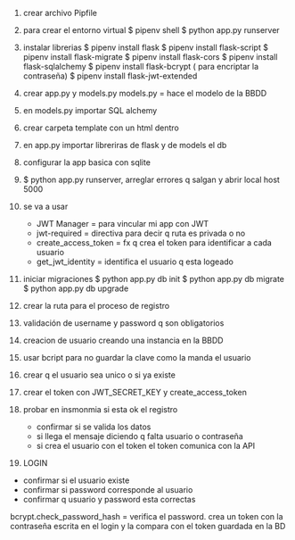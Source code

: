 1) crear archivo Pipfile

2) para crear el entorno virtual
    $ pipenv shell
    $ python app.py runserver

3) instalar librerias
    $ pipenv install flask
    $ pipenv install flask-script
    $ pipenv install flask-migrate
    $ pipenv install flask-cors
    $ pipenv install flask-sqlalchemy
    $ pipenv install flask-bcrypt ( para encriptar la contraseña)
    $ pipenv install flask-jwt-extended

4) crear app.py y models.py
    models.py = hace el modelo de la BBDD

5) en models.py importar SQL alchemy

6) crear carpeta template con un html dentro

7) en app.py importar libreriras de flask y de models el db

8) configurar la app basica con sqlite

9) $ python app.py runserver, arreglar errores q salgan y abrir local host 5000

10) se va a usar 
    - JWT Manager = para vincular mi app con JWT 
    - jwt-required = directiva para decir q ruta es privada o no
    - create_access_token = fx q crea el token para identificar a cada usuario
    - get_jwt_identity = identifica el usuario q esta logeado 

11) iniciar migraciones
    $ python app.py db init
    $ python app.py db migrate
    $ python app.py db upgrade

12) crear la ruta para el proceso de registro

13) validación de username y password q son obligatorios

14) creacion de usuario creando una instancia en la BBDD

15) usar bcript para no guardar la clave como la manda el usuario 

16) crear q el usuario sea unico o si ya existe

17) crear el token con JWT_SECRET_KEY y create_access_token

18) probar en insmonmia si esta ok el registro
    - confirmar si se valida los datos
    - si llega el mensaje diciendo q falta usuario o contraseña
    - si crea el usuario con el token
el token comunica con la API

19) LOGIN
- confirmar si el usuario existe
- confirmar si password corresponde al usuario
- confirmar q usuario y password esta correctas

bcrypt.check_password_hash = verifica el password.
    crea un token con la contraseña escrita en el login y la compara con el token guardada en la BD